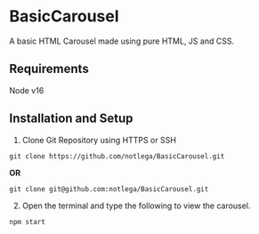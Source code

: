 # BasicCarousel

A basic HTML Carousel made using pure HTML, JS and CSS.

## Requirements

Node v16

## Installation and Setup

1. Clone Git Repository using HTTPS or SSH

```
git clone https://github.com/notlega/BasicCarousel.git
```

<b>OR</b>

```
git clone git@github.com:notlega/BasicCarousel.git
```

2. Open the terminal and type the following to view the carousel.

```
npm start
```
